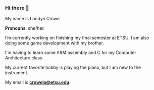 ### Hi there 👋

My name is Londyn Crowe

**Pronouns**: she/her.

I’m currently working on finishing my final semester at ETSU. I am also doing some game development with my brother.

I'm having to learn some ARM assembly and C for my Computer Architecture class.

My current favorite hobby is playing the piano, but I am new to the instrument.

My email is **crowela@etsu.edu**.

<!--
**londyncrowe/londyncrowe** is a ✨ _special_ ✨ repository because its `README.md` (this file) appears on your GitHub profile.

Here are some ideas to get you started:

- 🔭 I’m currently working on ...
- 🌱 I’m currently learning ...
- 👯 I’m looking to collaborate on ...
- 🤔 I’m looking for help with ...
- 💬 Ask me about ...
- 📫 How to reach me: ...
- 😄 Pronouns: ...
- ⚡ Fun fact: ...
-->
